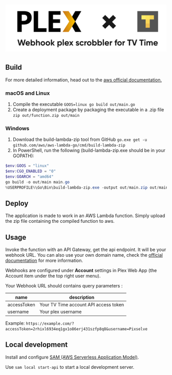 # ![Plex webhook scrobbler for TV Time](assets/plex-scrobbler-logo.png)

## Build
For more detailed information, head out to the [aws official documentation.](https://docs.aws.amazon.com/lambda/latest/dg/golang-package.html)
### macOS and Linux
1. Compile the executable `GOOS=linux go build out/main.go`
2. Create a deployment package by packaging the executable in a .zip file `zip out/function.zip out/main`

### Windows
1. Download the build-lambda-zip tool from GitHub `go.exe get -u github.com/aws/aws-lambda-go/cmd/build-lambda-zip`
2. In PowerShell, run the following (build-lambda-zip.exe should be in your GOPATH):
```powershell
$env:GOOS = "linux"
$env:CGO_ENABLED = "0"
$env:GOARCH = "amd64"
go build -o out/main main.go
%USERPROFILE%\Go\Bin\build-lambda-zip.exe -output out/main.zip out/main
```
## Deploy
The application is made to work in an AWS Lambda function. Simply upload the zip file containing the compiled function to aws.

## Usage
Invoke the function with an API Gateway, get the api endpoint. It will be your webhook URL. You can also use your own domain name, check the [official documentation](https://docs.aws.amazon.com/apigateway/latest/developerguide/how-to-custom-domains.html) for more information.

Webhooks are configured under **Account** settings in Plex Web App (the Account item under the top right user menu).

Your Webhook URL should contains query parameters :

| name        | description                            |
|-------------|----------------------------------------|
| accessToken | Your TV Time account API access token  |
| username    | Your plex username                     |

Example: `https://example.com/?accessToken=2rhixl6934eq1gx1o86erj431szfp8q8&username=Pixselve`

## Local development
Install and configure [SAM (AWS Serverless Application Model)](https://docs.aws.amazon.com/serverless-application-model/latest/developerguide/serverless-sam-cli-install.html).

Use `sam local start-api` to start a local development server.